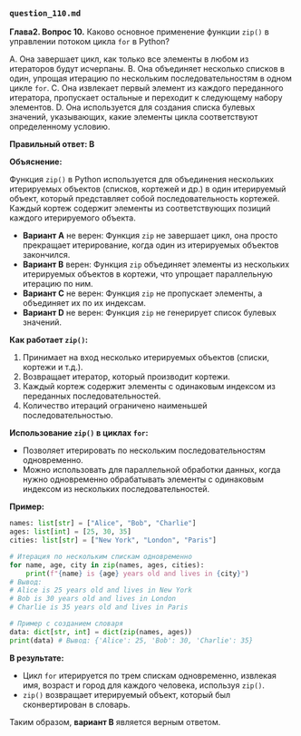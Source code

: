 ### `question_110.md`

**Глава2. Вопрос 10.** Каково основное применение функции `zip()` в управлении потоком цикла `for` в Python?

A.  Она завершает цикл, как только все элементы в любом из итераторов будут исчерпаны.
B.  Она объединяет несколько списков в один, упрощая итерацию по нескольким последовательностям в одном цикле `for`.
C.  Она извлекает первый элемент из каждого переданного итератора, пропускает остальные и переходит к следующему набору элементов.
D.  Она используется для создания списка булевых значений, указывающих, какие элементы цикла соответствуют определенному условию.

**Правильный ответ: B**

**Объяснение:**

Функция `zip()` в Python используется для объединения нескольких итерируемых объектов (списков, кортежей и др.) в один итерируемый объект, который представляет собой последовательность кортежей. Каждый кортеж содержит элементы из соответствующих позиций каждого итерируемого объекта.

*   **Вариант A** не верен: Функция `zip` не завершает цикл,  она просто прекращает итерирование, когда один из итерируемых объектов закончился.
*   **Вариант B** верен: Функция `zip` объединяет элементы из нескольких итерируемых объектов в кортежи, что упрощает параллельную итерацию по ним.
*   **Вариант C** не верен: Функция `zip` не пропускает элементы, а объединяет их по их индексам.
*   **Вариант D** не верен: Функция `zip` не генерирует список булевых значений.

**Как работает `zip()`:**

1.  Принимает на вход несколько итерируемых объектов (списки, кортежи и т.д.).
2.  Возвращает итератор, который производит кортежи.
3.  Каждый кортеж содержит элементы с одинаковым индексом из переданных последовательностей.
4.  Количество итераций ограничено наименьшей последовательностью.

**Использование `zip()` в циклах `for`:**

*   Позволяет итерировать по нескольким последовательностям одновременно.
*   Можно использовать для параллельной обработки данных, когда нужно одновременно обрабатывать элементы с одинаковым индексом из нескольких последовательностей.

**Пример:**

```python
names: list[str] = ["Alice", "Bob", "Charlie"]
ages: list[int] = [25, 30, 35]
cities: list[str] = ["New York", "London", "Paris"]

# Итерация по нескольким спискам одновременно
for name, age, city in zip(names, ages, cities):
    print(f"{name} is {age} years old and lives in {city}")
# Вывод:
# Alice is 25 years old and lives in New York
# Bob is 30 years old and lives in London
# Charlie is 35 years old and lives in Paris

# Пример с созданием словаря
data: dict[str, int] = dict(zip(names, ages))
print(data) # Вывод: {'Alice': 25, 'Bob': 30, 'Charlie': 35}
```

**В результате:**

*   Цикл `for` итерируется по трем спискам одновременно, извлекая имя, возраст и город для каждого человека, используя `zip()`.
*   `zip()` возвращает итерируемый объект, который был сконвертирован в словарь.
  
Таким образом, **вариант B** является верным ответом.
